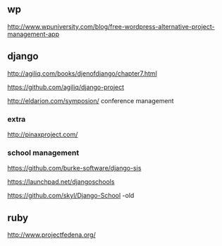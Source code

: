 ## wp

http://www.wpuniversity.com/blog/free-wordpress-alternative-project-management-app


## django 


http://agiliq.com/books/djenofdjango/chapter7.html

https://github.com/agiliq/django-project

http://eldarion.com/symposion/ conference management

### extra

http://pinaxproject.com/


### school management

https://github.com/burke-software/django-sis

https://launchpad.net/djangoschools

https://github.com/skyl/Django-School  -old


## ruby

http://www.projectfedena.org/


